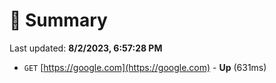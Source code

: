 # 📖 Summary
Last updated: **8/2/2023, 6:57:28 PM**

- `GET` [https://google.com](https://google.com) - **Up** (631ms)
